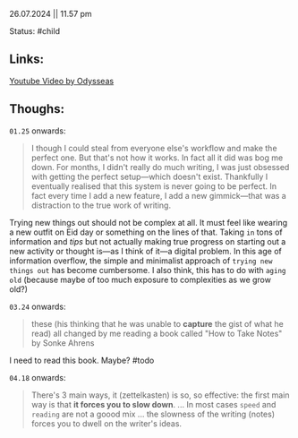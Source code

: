 26.07.2024 || 11.57 pm

Status: #child
## Links:
[Youtube Video by Odysseas](https://youtu.be/hSTy_BInQs8)

## Thoughs:

`01.25` onwards:
> I though I could steal from everyone else's workflow and make the perfect one. But that's not how it works. In fact all it did was bog me down. For months, I didn't really do much writing, I was just obsessed with getting the perfect setup—which doesn't exist. Thankfully I eventually realised that this system is never going to be perfect. In fact every time I add a new feature, I add a new gimmick—that was a distraction to the true work of writing.

Trying new things out should not be complex at all. It must feel like wearing a new outfit on Eid day or something on the lines of that. Taking `in` tons of information and _tips_ but not actually making true progress on starting out a new activity or thought is—as I think of it—a digital problem. In this age of information overflow, the simple and minimalist approach of `trying new things out` has become cumbersome. I also think, this has to do with `aging old` (because maybe of too much exposure to complexities as we grow old?)




`03.24` onwards:
> these (his thinking that he was unable to **capture** the gist of what he read) all changed by me reading a book called "How to Take Notes" by Sonke Ahrens

I need to read this book. Maybe? #todo



`04.18` onwards:
> There's 3 main ways, it (zettelkasten) is so, so effective: the first main way is that **it forces you to slow down**.
> ...
> In most cases `speed` and `reading` are not a goood mix
> ...
> the slowness of the writing (notes) forces you to dwell on the writer's ideas.